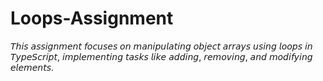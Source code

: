 # Loops-Assignment
𝘛𝘩𝘪𝘴 𝘢𝘴𝘴𝘪𝘨𝘯𝘮𝘦𝘯𝘵 𝘧𝘰𝘤𝘶𝘴𝘦𝘴 𝘰𝘯 𝘮𝘢𝘯𝘪𝘱𝘶𝘭𝘢𝘵𝘪𝘯𝘨 𝘰𝘣𝘫𝘦𝘤𝘵 𝘢𝘳𝘳𝘢𝘺𝘴 𝘶𝘴𝘪𝘯𝘨 𝘭𝘰𝘰𝘱𝘴 𝘪𝘯 𝘛𝘺𝘱𝘦𝘚𝘤𝘳𝘪𝘱𝘵, 𝘪𝘮𝘱𝘭𝘦𝘮𝘦𝘯𝘵𝘪𝘯𝘨 𝘵𝘢𝘴𝘬𝘴 𝘭𝘪𝘬𝘦 𝘢𝘥𝘥𝘪𝘯𝘨, 𝘳𝘦𝘮𝘰𝘷𝘪𝘯𝘨, 𝘢𝘯𝘥 𝘮𝘰𝘥𝘪𝘧𝘺𝘪𝘯𝘨 𝘦𝘭𝘦𝘮𝘦𝘯𝘵𝘴.
